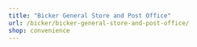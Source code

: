```yaml
---
title: "Bicker General Store and Post Office"
url: /bicker/bicker-general-store-and-post-office/
shop: convenience
---
```

